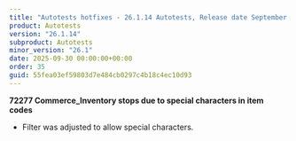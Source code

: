 ```yaml
---
title: "Autotests hotfixes - 26.1.14 Autotests, Release date September 30, 2025 - Hotfixes"
product: Autotests
version: "26.1.14"
subproduct: Autotests
minor_version: "26.1"
date: 2025-09-30 00:00:00+00:00
order: 35
guid: 55fea03ef59803d7e484cb0297c4b18c4ec10d93
---
```


<div><strong>72277 Commerce_Inventory stops due to special characters in item codes</strong>
<ul><li>Filter was adjusted to allow special characters.</li></ul></div>
